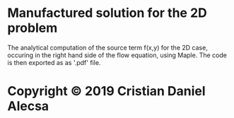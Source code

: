 # Manufactured solution for the 2D problem


The analytical computation of the source term f(x,y) for the 2D case, occuring in
the right hand side of the flow equation, using Maple. The code is then exported as as '.pdf' file.




# Copyright © 2019 Cristian Daniel Alecsa
